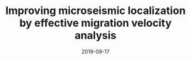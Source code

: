 ---
title: "Improving microseismic localization by effective migration velocity analysis"
collection: talks
type: "Conference"
venue: "SEG Annual Meeting 2019"
date: 2019-09-17
location: "San Antonio, Texas"
---